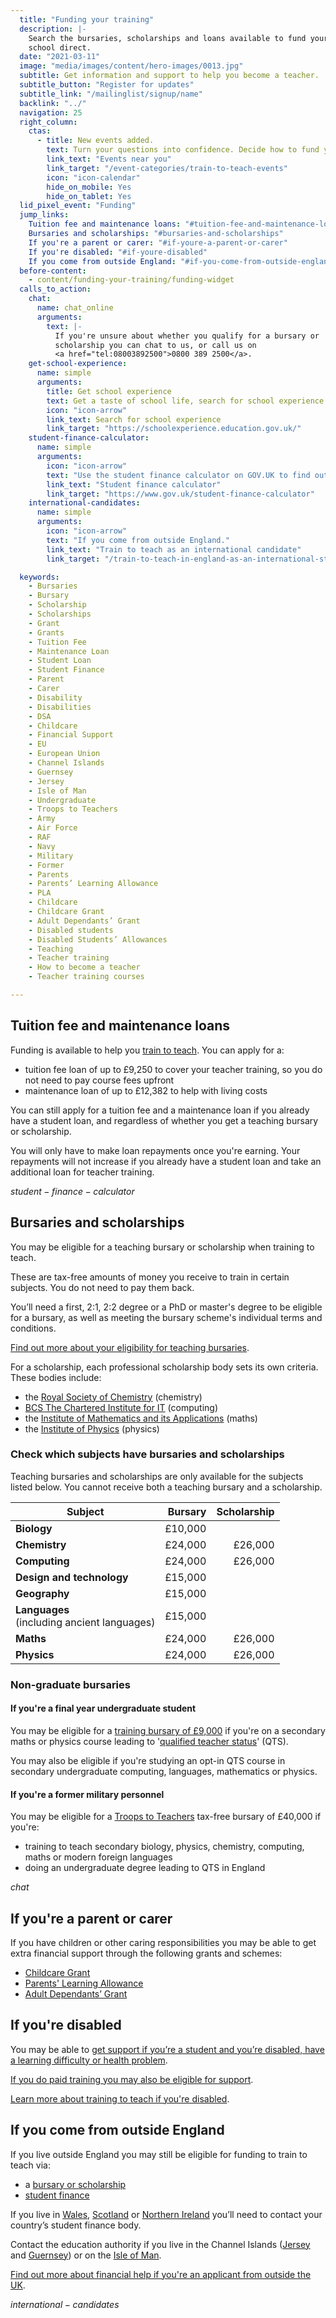 ```yaml
---
  title: "Funding your training"
  description: |-
    Search the bursaries, scholarships and loans available to fund your teacher training. See funding available for specific subjects and for training through PGCE or
    school direct.
  date: "2021-03-11"
  image: "media/images/content/hero-images/0013.jpg"
  subtitle: Get information and support to help you become a teacher.
  subtitle_button: "Register for updates"
  subtitle_link: "/mailinglist/signup/name"
  backlink: "../"
  navigation: 25
  right_column:
    ctas:
      - title: New events added.
        text: Turn your questions into confidence. Decide how to fund your training at our next event.
        link_text: "Events near you"
        link_target: "/event-categories/train-to-teach-events"
        icon: "icon-calendar"
        hide_on_mobile: Yes
        hide_on_tablet: Yes
  lid_pixel_event: "Funding"
  jump_links:
    Tuition fee and maintenance loans: "#tuition-fee-and-maintenance-loans"
    Bursaries and scholarships: "#bursaries-and-scholarships"
    If you're a parent or carer: "#if-youre-a-parent-or-carer"
    If you're disabled: "#if-youre-disabled"
    If you come from outside England: "#if-you-come-from-outside-england"
  before-content:
    - content/funding-your-training/funding-widget
  calls_to_action:
    chat:
      name: chat_online
      arguments:
        text: |-
          If you're unsure about whether you qualify for a bursary or
          scholarship you can chat to us, or call us on
          <a href="tel:08003892500">0800 389 2500</a>.
    get-school-experience:
      name: simple
      arguments:
        title: Get school experience
        text: Get a taste of school life, search for school experience near you or online.
        icon: "icon-arrow"
        link_text: Search for school experience
        link_target: "https://schoolexperience.education.gov.uk/"
    student-finance-calculator:
      name: simple
      arguments:
        icon: "icon-arrow"
        text: "Use the student finance calculator on GOV.UK to find out how much funding you can get."
        link_text: "Student finance calculator"
        link_target: "https://www.gov.uk/student-finance-calculator"
    international-candidates:
      name: simple
      arguments:
        icon: "icon-arrow"
        text: "If you come from outside England."
        link_text: "Train to teach as an international candidate"
        link_target: "/train-to-teach-in-england-as-an-international-student"

  keywords:
    - Bursaries
    - Bursary
    - Scholarship
    - Scholarships
    - Grant
    - Grants
    - Tuition Fee
    - Maintenance Loan
    - Student Loan
    - Student Finance
    - Parent
    - Carer
    - Disability
    - Disabilities
    - DSA
    - Childcare
    - Financial Support
    - EU
    - European Union
    - Channel Islands
    - Guernsey
    - Jersey
    - Isle of Man
    - Undergraduate
    - Troops to Teachers
    - Army
    - Air Force
    - RAF
    - Navy
    - Military
    - Former
    - Parents
    - Parents’ Learning Allowance
    - PLA
    - Childcare
    - Childcare Grant
    - Adult Dependants’ Grant
    - Disabled students
    - Disabled Students’ Allowances
    - Teaching
    - Teacher training
    - How to become a teacher
    - Teacher training courses

---
```


## Tuition fee and maintenance loans

Funding is available to help you [train to teach](/ways-to-train). You can apply for a:

* tuition fee loan of up to £9,250 to cover your teacher training, so you do not need to pay course fees upfront
* maintenance loan of up to £12,382 to help with living costs

You can still apply for a tuition fee and a maintenance loan if you already have a student loan, and regardless of whether you get a teaching bursary or scholarship.

You will only have to make loan repayments once you're earning. Your repayments will not increase if you already have a student loan and take an additional loan for teacher training.

$student-finance-calculator$

## Bursaries and scholarships

You may be eligible for a teaching bursary or scholarship when training to teach.

These are tax-free amounts of money you receive to train in certain subjects. You do not need to pay them back.

You’ll need a first, 2:1, 2:2 degree or a PhD or master's degree to be eligible for a bursary, as well as meeting the bursary scheme's individual terms and conditions.

[Find out more about your eligibility for teaching bursaries](https://www.gov.uk/government/publications/funding-initial-teacher-training-itt/funding-initial-teacher-training-itt-academic-year-2021-to-2022).

For a scholarship, each professional scholarship body sets its own criteria. These bodies include:

* the [Royal Society of Chemistry](https://www.rsc.org/awards-funding/funding/teacher-training-scholarships/) (chemistry)
* [BCS The Chartered Institute for IT](https://www.bcs.org/get-qualified/certification-and-scholarships-for-teachers/bcs-computer-teacher-scholarships/) (computing)
* the [Institute of Mathematics and its Applications](https://ima.org.uk/support/mathematics-teacher-training-scholarship/) (maths)
* the [Institute of Physics](https://www.iop.org/about/support-grants/iop-teacher-training-scholarships#gref) (physics)

### Check which subjects have bursaries and scholarships

Teaching bursaries and scholarships are only available for the subjects listed
below. You cannot receive both a teaching bursary and a scholarship.

| Subject                                          | Bursary  | Scholarship      |
| -------------                                    | -------: | ---------------: |
| **Biology**                                      | £10,000  |                  |
| **Chemistry**                                    | £24,000  | £26,000          |
| **Computing**                                    | £24,000  | £26,000          |
| **Design and technology**                        | £15,000  |                  |
| **Geography**                                    | £15,000  |                  |
| **Languages**<br/> (including ancient languages) | £15,000  |                  |
| **Maths**                                        | £24,000  | £26,000          |
| **Physics**                                      | £24,000  | £26,000          |

### Non-graduate bursaries

#### If you're a final year undergraduate student

You may be eligible for a [training bursary of £9,000](https://www.gov.uk/government/publications/initial-teacher-training-itt-bursary-funding-manual/initial-teacher-training-bursaries-funding-manual-2021-to-2022-academic-year#undergraduate-bursary) if you're on a secondary maths or physics course leading to '[qualified teacher status](/ways-to-train)' (QTS).

You may also be eligible if you're studying an opt-in QTS course in secondary undergraduate computing, languages, mathematics or physics.

#### If you're a former military personnel

You may be eligible for a [Troops to Teachers](https://www.gov.uk/government/publications/funding-initial-teacher-training-itt/funding-initial-teacher-training-itt-academic-year-2021-to-2022#troops-to-teachers-undergraduate-bursary) tax-free bursary of £40,000 if you're:

* training to teach secondary biology, physics, chemistry, computing, maths or modern foreign languages
* doing an undergraduate degree leading to QTS in England

$chat$

## If you're a parent or carer

 If you have children or other caring responsibilities you may be able to get extra financial support through the following grants and schemes:

* [Childcare Grant](https://www.gov.uk/childcare-grant)
* [Parents' Learning Allowance](https://www.gov.uk/parents-learning-allowance)
* [Adult Dependants’ Grant](https://www.gov.uk/adult-dependants-grant)

## If you're disabled

You may be able to [get support if you’re a student and you’re disabled, have a learning difficulty or health problem](https://www.gov.uk/disabled-students-allowance-dsa/how-to-claim).

[If you do paid training you may also be eligible for support](https://www.gov.uk/access-to-work).

[Learn more about training to teach if you're disabled](/get-support-training-to-teach-if-you-are-disabled).

## If you come from outside England

If you live outside England you may still be eligible for funding to train to teach via:

* a [bursary or scholarship](#bursaries-and-scholarships)
* [student finance](#tuition-fee-and-maintenance-loans)

If you live in [Wales](https://www.studentfinancewales.co.uk/), [Scotland](https://www.saas.gov.uk/) or [Northern Ireland](https://www.studentfinanceni.co.uk/) you’ll need to contact your country’s student finance body.

Contact the education authority if you live in the Channel Islands ([Jersey](https://www.gov.je/Working/Careers/16To19YearOlds/EnteringHigherEducation/FinancingHigherEducationCourses/FundingDegreeProfessionalQualifications/Pages/index.aspx) and [Guernsey](https://www.gov.gg/article/152744/Policies)) or on the [Isle of Man](https://www.gov.im/student-grants).

[Find out more about financial help if you're an applicant from outside the UK](https://www.gov.uk/government/publications/train-to-teach-in-england-non-uk-applicants/train-to-teach-in-england-non-uk-applicants#financial-support-for-non-uk-applicants-for-unsalaried-teacher-training-in-england).

$international-candidates$
